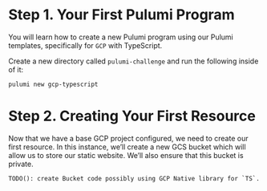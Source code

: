 # Step 1. Your First Pulumi Program

You will learn how to create a new Pulumi program using our Pulumi templates,
specifically for `GCP` with TypeScript.

Create a new directory called `pulumi-challenge` and run the following inside of it:

    pulumi new gcp-typescript

# Step 2. Creating Your First Resource

Now that we have a base GCP project configured, we need to create our first resource.
In this instance, we’ll create a new GCS bucket which will allow us to store our static website.
We’ll also ensure that this bucket is private.

    TODO(): create Bucket code possibly using GCP Native library for `TS`.
